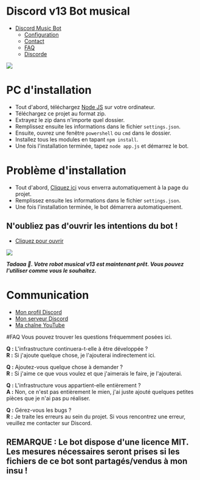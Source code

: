 # Discord v13 Bot musical


  - [Discord Music Bot](https://github.com/GweepCreative/v13-muzik-bot)
       - [Configuration](#setup-pc)
       - [Contact](#Contact)
       - [FAQ](#faq)
       - [Discorde](https://rabelcode.com/discord)

<div align="centre">
    <a href="https://github.com/GweepCreative">
       <img src="https://betaaa.has-a-hot.mom/55orRHk8J.gif">
    </a>
</div>

# PC d'installation
* Tout d'abord, téléchargez [Node JS](https://nodejs.org/en/) sur votre ordinateur.
* Téléchargez ce projet au format zip.
* Extrayez le zip dans n'importe quel dossier.
* Remplissez ensuite les informations dans le fichier `settings.json`.
* Ensuite, ouvrez une fenêtre `powershell` ou `cmd` dans le dossier.
* Installez tous les modules en tapant ```npm install```.
* Une fois l'installation terminée, tapez ``node app.js`` et démarrez le bot.

# Problème d'installation
* Tout d'abord, [Cliquez ici](https://glitch.com/edit/#!/remix/kayitbot-v13) vous enverra automatiquement à la page du projet.
* Remplissez ensuite les informations dans le fichier `settings.json`.
* Une fois l'installation terminée, le bot démarrera automatiquement.

## N'oubliez pas d'ouvrir les intentions du bot !
* [Cliquez pour ouvrir](https://discord.com/developers/applications)
<img src="https://cdn.discordapp.com/attachments/818953120452575322/851116463166849054/3P4KKB.png"/>

***Tadaaa 🎉. Votre robot musical v13 est maintenant prêt. Vous pouvez l'utiliser comme vous le souhaitez.***

# Communication
* [Mon profil Discord](https://discord.com/users/586822327568695317)
* [Mon serveur Discord](https://rabelcode.com/discord)
* [Ma chaîne YouTube](http://gweepcreative.com)

#FAQ
Vous pouvez trouver les questions fréquemment posées ici.

**Q :** L'infrastructure continuera-t-elle à être développée ?<br />
**R :** Si j'ajoute quelque chose, je l'ajouterai indirectement ici.

**Q :** Ajoutez-vous quelque chose à demander ?<br />
**R :** Si j'aime ce que vous voulez et que j'aimerais le faire, je l'ajouterai.

**Q :** L'infrastructure vous appartient-elle entièrement ?<br />
**A :** Non, ce n'est pas entièrement le mien, j'ai juste ajouté quelques petites pièces que je n'ai pas pu réaliser.

**Q :** Gérez-vous les bugs ?<br />
**R :** Je traite les erreurs au sein du projet. Si vous rencontrez une erreur, veuillez me contacter sur Discord.


## REMARQUE : Le bot dispose d'une licence MIT. Les mesures nécessaires seront prises si les fichiers de ce bot sont partagés/vendus à mon insu !